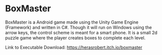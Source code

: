 # BoxMaster

BoxMaster is a Android game made using the Unity Game Engine (Framework) and written in C#. Though it will run on Windows using the arrow keys, the control scheme is meant for a smart phone. It is a small 2d puzzle game where the player creates boxes to complete each level.


Link to Executable Download: https://herasrobert.itch.io/boxmaster
